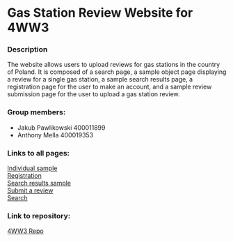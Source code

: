 # Gas Station Review Website for 4WW3

### Description
The website allows users to upload reviews for gas stations in the country of Poland. It is composed of a search page, a sample object page displaying a review for a single gas station, a sample search results page, a registration page for the user to make an account, and a sample review submission page for the user to upload a gas station review.

### Group members:
- Jakub Pawlikowski 400011899
- Anthony Mella 400019353


### Links to all pages:  
[Individual sample](http://polandgasreviews.me/individual_sample.html)  
[Registration](http://polandgasreviews.me/registration.html)  
[Search results sample](http://polandgasreviews.me/results_sample.html)  
[Submit a review](http://polandgasreviews.me/submission.html)  
[Search](http://polandgasreviews.me)

### Link to repository:  
[4WW3 Repo](https://github.com/JPawlikowski/4WW3_Project)
